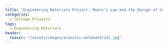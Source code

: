 ```yaml
---
title: "Engineering Materials Project: Moore’s Law and the Design of Computer Chip’s"
categories:
  - College Projects
tags:
  - Engineering Materials
header:
  teaser: "/assets/images/acoustic-metamaterial.jpg"
---
```


<object data="/assets/documents/Conall-Daly-3B4-Project.pdf" width="1000" height="1000" type='application/pdf'></object>

